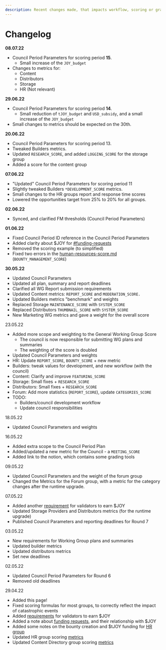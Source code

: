 ```yaml
---
description: Recent changes made, that impacts workflow, scoring or grading are added here.
---
```


# Changelog

**08.07.22**

* Council Period Parameters for scoring period **15**.
  * Small increase of the `JOY_budget`
* Changes to metrics for:
  * Content
  * Distributors
  * Storage
  * HR (Not relevant)

**29.06.22**

* Council Period Parameters for scoring period **14**.
  * Small reduction of `tJOY_budget` and `USD_subsidy`, and a small increase of the `JOY_budget`
* Small changes to metrics should be expected on the 30th.

**20.06.22**

* Council Period Parameters for scoring period 13.
* Tweaked Builders metrics.
* Updated `RESEARCH_SCORE`, and added `LOGGING_SCORE` for the storage group
* Added a score for the content group

**07.06.22**

* "Updated" Council Period Parameters for scoring period 11
* Slightly tweaked Builders `*DEVELOPMENT_SCORE` metrics.
* Small changes to the HR groups report and response time scores
* Lowered the opportunities target from 25% to 20% for all groups.

**02.06.22**

* Synced, and clarified FM thresholds (Council Period Parameters)

**01.06.22**

* Fixed Council Period ID reference in the Council Period Parameters
* Added clarity about $JOY for [#funding-requests](../testnet-rewards.md#funding-requests "mention")
* Removed the scoring example (to simplified)
* Fixed two errors in the [human-resources-score.md](human-resources-score.md "mention") (`BOUNTY_MANAGEMENT_SCORE`)

**30.05.22**

* Updated Council Parameters
* Updated all plan, summary and report deadlines
* Clarified all WG Report submission requirements
* Updated Content metrics: `REPORT_SCORE` and `MODERATION_SCORE.`
* Updated Builders metrics "benchmark" and weights
* Replaced Storage `MAINTENANCE_SCORE`  with `SYSTEM_SCORE`
* Replaced Distributors `THUMBNAIL_SCORE`  with `SYSTEM_SCORE`
* New Marketing WG metrics and gave a weight for the overall score

23.05.22

* Added more scope and weighting to the General Working Group Score
  * The council is now responsible for submitting WG plans and summaries
  * The weighting of the score is doubled
* Updated Council Parameters and weights
* HR: Update `REPORT_SCORE`,  `BOUNTY_SCORE` + new metric
* Builders: tweak values for development, and new workflow (with the council)
* Content: Clarify and improve `FEATURING_SCORE`
* Storage: Small fixes + `RESEARCH_SCORE`
* Distributors: Small fixes + `RESEARCH_SCORE`
* Forum: Add more statistics (`REPORT_SCORE`), update `CATEGORIES_SCORE`
* TODO:
  * Builders/council development workflow
  * Update council responsibilities

18.05.22

* Updated Council Parameters and weights

16.05.22

* Added extra scope to the Council Period Plan
* Added/updated a new metric for the Council - a `MEETING_SCORE`
* Added link to the notion, which contains some grading tools

09.05.22

* Updated Council Parameters and the weight of the forum group
* Changed the Metrics for the Forum group, with a metric for the category changes after the runtime upgrade.

07.05.22

* Added another [requirement](../testnet-rewards.md#validators) for validators to earn $JOY
* Updated Storage Providers and Distributors metrics (for the runtime upgrade)
* Published Council Parameters and reporting deadlines for Round 7

03.05.22

* New requirements for Working Group plans and summaries
* Updated builder metrics
* Updated distributors metrics
* Set new deadlines

02.05.22

* Updated Council Period Parameters for Round 6
* Removed old deadlines

29.04.22

* Added this page!
* Fixed scoring formulas for most groups, to correctly reflect the impact of catastrophic events
* Added [requirements](../testnet-rewards.md#validators) for validators to earn $JOY
* Added a note about [funding requests](../testnet-rewards.md#funding-requests), and their relationship with $JOY
* Added some notes on the bounty creation and $tJOY funding for [HR group](human-resources-score.md#creation)
* Updated HR group scoring [metrics](human-resources-score.md#score)
* Updated Content Directory group scoring [metrics](content-directory-score.md#score)
